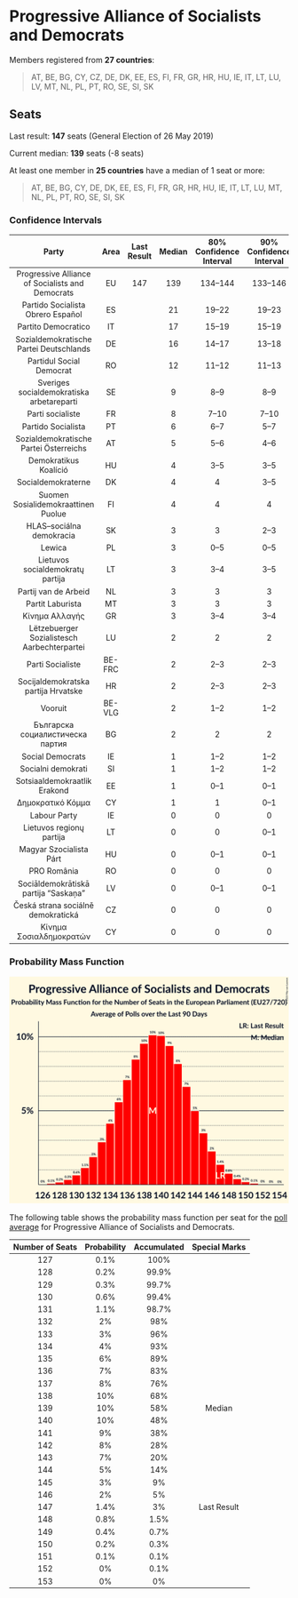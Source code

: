 # Progressive Alliance of Socialists and Democrats

Members registered from **27 countries**:

> AT, BE, BG, CY, CZ, DE, DK, EE, ES, FI, FR, GR, HR, HU, IE, IT, LT, LU, LV, MT, NL, PL, PT, RO, SE, SI, SK

## Seats

Last result: **147** seats (General Election of 26 May 2019)

Current median: **139** seats (-8 seats)

At least one member in **25 countries** have a median of 1 seat or more:

> AT, BE, BG, CY, DE, DK, EE, ES, FI, FR, GR, HR, HU, IE, IT, LT, LU, MT, NL, PL, PT, RO, SE, SI, SK

### Confidence Intervals

| Party | Area | Last Result | Median | 80% Confidence Interval | 90% Confidence Interval | 95% Confidence Interval | 99% Confidence Interval |
|:-----:|:----:|:-----------:|:------:|:-----------------------:|:-----------------------:|:-----------------------:|:-----------------------:|
| Progressive Alliance of Socialists and Democrats | EU | 147 | 139 | 134–144 | 133–146 | 132–147 | 129–149 |
| Partido Socialista Obrero Español | ES | | 21 | 19–22 | 19–23 | 19–23 | 18–25 |
| Partito Democratico | IT | | 17 | 15–19 | 15–19 | 14–20 | 13–20 |
| Sozialdemokratische Partei Deutschlands | DE | | 16 | 14–17 | 13–18 | 13–18 | 12–19 |
| Partidul Social Democrat | RO | | 12 | 11–12 | 11–13 | 11–13 | 10–13 |
| Sveriges socialdemokratiska arbetareparti | SE | | 9 | 8–9 | 8–9 | 8–9 | 7–10 |
| Parti socialiste | FR | | 8 | 7–10 | 7–10 | 7–10 | 6–11 |
| Partido Socialista | PT | | 6 | 6–7 | 5–7 | 5–8 | 5–8 |
| Sozialdemokratische Partei Österreichs | AT | | 5 | 5–6 | 4–6 | 4–6 | 4–6 |
| Demokratikus Koalíció | HU | | 4 | 3–5 | 3–5 | 2–5 | 2–6 |
| Socialdemokraterne | DK | | 4 | 4 | 3–5 | 3–5 | 3–5 |
| Suomen Sosialidemokraattinen Puolue | FI | | 4 | 4 | 4 | 4 | 3–5 |
| HLAS–sociálna demokracia | SK | | 3 | 3 | 2–3 | 2–3 | 2–3 |
| Lewica | PL | | 3 | 0–5 | 0–5 | 0–6 | 0–6 |
| Lietuvos socialdemokratų partija | LT | | 3 | 3–4 | 3–5 | 3–5 | 2–5 |
| Partij van de Arbeid | NL | | 3 | 3 | 3 | 3 | 3 |
| Partit Laburista | MT | | 3 | 3 | 3 | 3 | 2–4 |
| Κίνημα Αλλαγής | GR | | 3 | 3–4 | 3–4 | 3–4 | 2–4 |
| Lëtzebuerger Sozialistesch Aarbechterpartei | LU | | 2 | 2 | 2 | 2 | 2 |
| Parti Socialiste | BE-FRC | | 2 | 2–3 | 2–3 | 2–3 | 2–3 |
| Socijaldemokratska partija Hrvatske | HR | | 2 | 2–3 | 2–3 | 2–3 | 2–3 |
| Vooruit | BE-VLG | | 2 | 1–2 | 1–2 | 1–2 | 1–2 |
| Българска социалистическа партия | BG | | 2 | 2 | 2 | 2–3 | 1–3 |
| Social Democrats | IE | | 1 | 1–2 | 1–2 | 1–2 | 1–2 |
| Socialni demokrati | SI | | 1 | 1–2 | 1–2 | 1–2 | 1–2 |
| Sotsiaaldemokraatlik Erakond | EE | | 1 | 0–1 | 0–1 | 0–1 | 0–1 |
| Δημοκρατικό Κόμμα | CY | | 1 | 1 | 0–1 | 0–1 | 0–1 |
| Labour Party | IE | | 0 | 0 | 0 | 0 | 0 |
| Lietuvos regionų partija | LT | | 0 | 0 | 0–1 | 0–1 | 0–1 |
| Magyar Szocialista Párt | HU | | 0 | 0–1 | 0–1 | 0–1 | 0–1 |
| PRO România | RO | | 0 | 0 | 0 | 0 | 0 |
| Sociāldemokrātiskā partija “Saskaņa” | LV | | 0 | 0–1 | 0–1 | 0–1 | 0–1 |
| Česká strana sociálně demokratická | CZ | | 0 | 0 | 0 | 0 | 0–1 |
| Κίνημα Σοσιαλδημοκρατών | CY | | 0 | 0 | 0 | 0 | 0 |

### Probability Mass Function

![Graph with seats probability mass function not yet produced](average-2023-12-31-seats-pmf-progressiveallianceofsocialistsanddemocrats.png "Seats Probability Mass Function")

The following table shows the probability mass function per seat for the [poll average](average-2023-12-31.html) for Progressive Alliance of Socialists and Democrats.

| Number of Seats | Probability | Accumulated | Special Marks |
|:---------------:|:-----------:|:-----------:|:-------------:|
| 127 | 0.1% | 100% |  |
| 128 | 0.2% | 99.9% |  |
| 129 | 0.3% | 99.7% |  |
| 130 | 0.6% | 99.4% |  |
| 131 | 1.1% | 98.7% |  |
| 132 | 2% | 98% |  |
| 133 | 3% | 96% |  |
| 134 | 4% | 93% |  |
| 135 | 6% | 89% |  |
| 136 | 7% | 83% |  |
| 137 | 8% | 76% |  |
| 138 | 10% | 68% |  |
| 139 | 10% | 58% | Median |
| 140 | 10% | 48% |  |
| 141 | 9% | 38% |  |
| 142 | 8% | 28% |  |
| 143 | 7% | 20% |  |
| 144 | 5% | 14% |  |
| 145 | 3% | 9% |  |
| 146 | 2% | 5% |  |
| 147 | 1.4% | 3% | Last Result |
| 148 | 0.8% | 1.5% |  |
| 149 | 0.4% | 0.7% |  |
| 150 | 0.2% | 0.3% |  |
| 151 | 0.1% | 0.1% |  |
| 152 | 0% | 0.1% |  |
| 153 | 0% | 0% |  |



